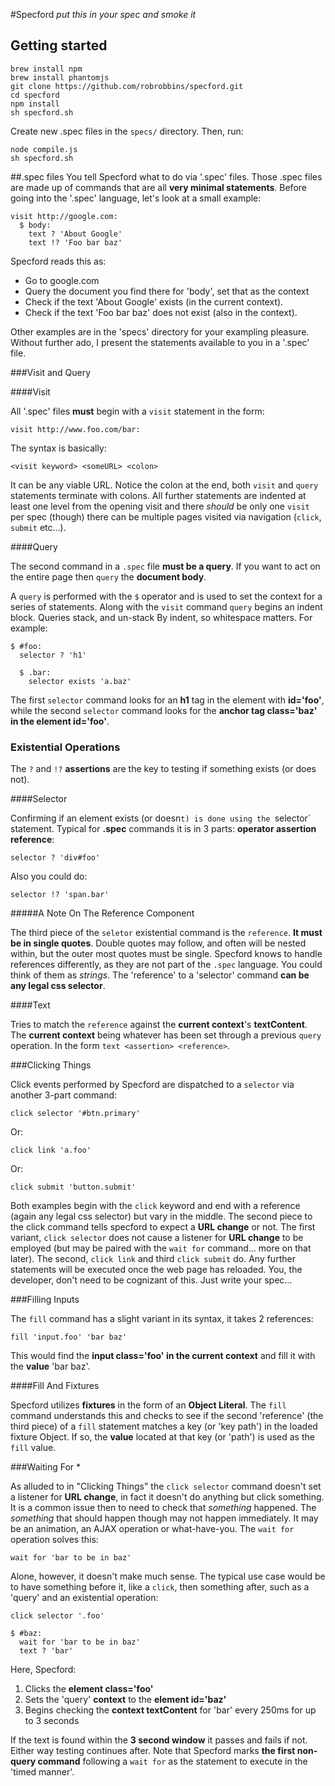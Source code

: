 #Specford
_put this in your spec and smoke it_

## Getting started
```
brew install npm
brew install phantomjs
git clone https://github.com/robrobbins/specford.git
cd specford
npm install
sh specford.sh
```
Create new .spec files in the `specs/` directory. Then, run:
```
node compile.js
sh specford.sh
```

##.spec files
You tell Specford what to do via '.spec' files. Those .spec files are made up of 
commands that are all **very minimal statements**. Before going into the '.spec' language, let's
look at a small example:

    visit http://google.com:
      $ body:
        text ? 'About Google'
        text !? 'Foo bar baz'

Specford reads this as:

+ Go to google.com
+ Query the document you find there for 'body', set that as the context
+ Check if the text 'About Google' exists (in the current context).
+ Check if the text 'Foo bar baz' does not exist (also in the context).

Other examples are in the 'specs' directory for your exampling pleasure. Without further
ado, I present the statements available to you in a '.spec' file.

###Visit and Query

####Visit

All '.spec' files **must** begin with a `visit` statement in the form:

    visit http://www.foo.com/bar:

The syntax is basically:

    <visit keyword> <someURL> <colon>

It can be any viable URL. Notice the colon at the end,  both `visit` and  `query` statements
terminate with colons. All further statements are indented at least one level from the opening
visit and there *should* be only one `visit` per spec (though) there can be multiple pages
visited via navigation (`click`, `submit` etc...).

####Query

The second command in a `.spec` file **must be a query**. If you want to act on the entire page
then `query` the **document body**.

A `query` is performed with the `$` operator and is used to set the context for a series
of statements. Along with the `visit` command `query` begins an indent block. Queries stack,
and un-stack By indent, so whitespace matters. For example:

    $ #foo:
      selector ? 'h1'
      
      $ .bar:
        selector exists 'a.baz'

The first `selector` command looks for an **h1** tag in the element with **id='foo'**, while the second
`selector` command looks for the **anchor tag class='baz' in the element id='foo'**.

### Existential Operations

The `?` and `!?` **assertions** are the key to testing if something exists (or does not).

####Selector

Confirming if an element exists (or doesn`t) is done using the `selector` statement. Typical for **.spec** commands it
is in 3 parts: **operator assertion reference**: 

    selector ? 'div#foo'

Also you could do:

    selector !? 'span.bar'

#####A Note On The Reference Component

The third piece of the `seletor` existential command is the `reference`. **It must be in single quotes**. Double quotes
may follow, and often will be nested within, but the outer most quotes must be single. Specford knows to handle references 
differently, as they are not part of the `.spec` language. You could think of them as _strings_. The 'reference' to a 'selector'
command **can be any legal css selector**.

####Text

Tries to match the `reference` against the **current context**'s **textContent**. The **current context** being whatever has 
been set through a previous `query` operation. In the form `text <assertion> <reference>`.

###Clicking Things

Click events performed by Specford are dispatched to a `selector` via another 3-part command:

    click selector '#btn.primary'

Or:

    click link 'a.foo'

Or:

    click submit 'button.submit'

Both examples begin with the `click` keyword and end with a reference (again any legal css selector) but vary in the middle.
The second piece to the click command tells specford to expect a **URL change** or not. The first variant, `click selector`
does not cause a listener for **URL change** to be employed (but may be paired with the `wait for` command... more on that later). 
The second, `click link` and third `click submit` do. Any further statements will be executed once the web page has reloaded.
You, the developer, don't need to be cognizant of this. Just write your spec...

###Filling Inputs

The `fill` command has a slight variant in its syntax, it takes 2 references:

    fill 'input.foo' 'bar baz'

This would find the **input class='foo' in the current context** and fill it with the **value** 'bar baz'.

####Fill And Fixtures

Specford utilizes **fixtures** in the form of an **Object Literal**. The `fill` command understands this and
checks to see if the second 'reference' (the third piece) of a `fill` statement matches a key (or 'key path') in
the loaded fixture Object. If so, the **value** located at that key (or 'path') is used as the `fill` value.

###Waiting For *

As alluded to in "Clicking Things" the `click selector` command doesn't set a listener for **URL change**, in fact it
doesn't do anything but click something. It is a common issue then to need to check that _something_ happened. The
_something_ that should happen though may not happen immediately. It may be an animation, an AJAX operation or 
what-have-you. The `wait for` operation solves this:

    wait for 'bar to be in baz'

Alone, however, it doesn't make much sense. The typical use case would be to have something before it, like a `click`, then
something after, such as a 'query' and an existential operation:

    click selector '.foo'

    $ #baz:
      wait for 'bar to be in baz'
      text ? 'bar'

Here, Specford:

1. Clicks the **element class='foo'**
2. Sets the 'query' **context** to the **element id='baz'**
3. Begins checking the **context textContent** for 'bar' every 250ms for up to 3 seconds

If the text is found within the **3 second window** it passes and fails if not. Either way testing continues after. Note that
Specford marks **the first non-query command** following a `wait for` as the statement to execute in the 'timed manner'. 
